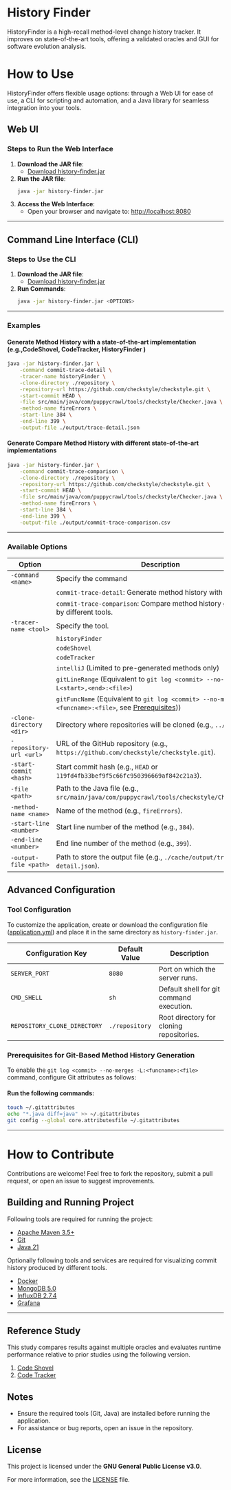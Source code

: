 <h1>History Finder</h1>
HistoryFinder is a high-recall method-level change history tracker. It improves on state-of-the-art tools, offering a validated oracles and GUI for software evolution analysis.

# How to Use
HistoryFinder offers flexible usage options: through a Web UI for ease of use, a CLI for scripting and automation, and a Java library for seamless integration into your tools.

## Web UI

### Steps to Run the Web Interface
1. **Download the JAR file**:
    - [Download history-finder.jar](https://github.com/SQMLab/history-finder/pull/new/feature/update-version-0-0-4/history-finder-0.0.4.jar)
2. **Run the JAR file**:
   ```bash
   java -jar history-finder.jar
   ```
3. **Access the Web Interface**:
    - Open your browser and navigate to: [http://localhost:8080](http://localhost:8080)

---

## Command Line Interface (CLI)

### Steps to Use the CLI
1. **Download the JAR file**:
    - [Download history-finder.jar](https://github.com/SQMLab/history-finder/pull/new/feature/update-version-0-0-4/history-finder-0.0.4.jar)
2. **Run Commands**:
   ```bash
   java -jar history-finder.jar <OPTIONS>
   ```

---

### Examples

#### **Generate Method History with a state-of-the-art implementation (e.g.,CodeShovel, CodeTracker, HistoryFinder )**
```bash
java -jar history-finder.jar \
    -command commit-trace-detail \
    -tracer-name historyFinder \
    -clone-directory ./repository \
    -repository-url https://github.com/checkstyle/checkstyle.git \
    -start-commit HEAD \
    -file src/main/java/com/puppycrawl/tools/checkstyle/Checker.java \
    -method-name fireErrors \
    -start-line 384 \
    -end-line 399 \
    -output-file ./output/trace-detail.json

```

#### **Generate Compare Method History with different state-of-the-art implementations**
```bash
java -jar history-finder.jar \
    -command commit-trace-comparison \
    -clone-directory ./repository \
    -repository-url https://github.com/checkstyle/checkstyle.git \
    -start-commit HEAD \
    -file src/main/java/com/puppycrawl/tools/checkstyle/Checker.java \
    -method-name fireErrors \
    -start-line 384 \
    -end-line 399 \
    -output-file ./output/commit-trace-comparison.csv

```

---
### Available Options

| **Option**                     | **Description**                                                                             |
|--------------------------------|---------------------------------------------------------------------------------------------|
| `-command <name>`              | Specify the command                                                                         |
|                                | `commit-trace-detail`: Generate method history with a tool.                                 |
|                                | `commit-trace-comparison`: Compare method history generated by different tools.             |
| `-tracer-name <tool>`          | Specify the tool.                                                                           |
|                                | `historyFinder`                                                                             |
|                                | `codeShovel`                                                                                |
|                                | `codeTracker`                                                                               |
|                                | `intelliJ` (Limited to pre-generated methods only)                                          |
|                                | `gitLineRange` (Equivalent to `git log <commit> --no-merges -L<start>,<end>:<file>`)        |
|                                | `gitFuncName` (Equivalent to `git log <commit> --no-merges -L:<funcname>:<file>`,  see [Prerequisites](#prerequisites-for-git-based-method-history-generation)))         |
| `-clone-directory <dir>`       | Directory where repositories will be cloned (e.g., `../academic`).                          |
| `-repository-url <url>`        | URL of the GitHub repository (e.g., `https://github.com/checkstyle/checkstyle.git`).        |
| `-start-commit <hash>`         | Start commit hash (e.g., `HEAD` or `119fd4fb33bef9f5c66fc950396669af842c21a3`).             |
| `-file <path>`                 | Path to the Java file (e.g., `src/main/java/com/puppycrawl/tools/checkstyle/Checker.java`). |
| `-method-name <name>`         | Name of the method (e.g., `fireErrors`).                                                    |
| `-start-line <number>`         | Start line number of the method (e.g., `384`).                                              |
| `-end-line <number>`           | End line number of the method (e.g., `399`).                                                |
| `-output-file <path>`          | Path to store the output file (e.g., `./cache/output/trace-detail.json`).                   |


## Advanced Configuration

### Tool Configuration
To customize the application, create or download the configuration file ([application.yml](https://github.com/SQMLab/history-finder/releases/download/release-0.0.3/application.yml)) and place it in the same directory as `history-finder.jar`.

| **Configuration Key**          | **Default Value** | **Description**                          |
|---------------------------------|----------------|------------------------------------------|
| `SERVER_PORT`                   | `8080`         | Port on which the server runs.           |
| `CMD_SHELL`                     | `sh`           | Default shell for git command execution. |
| `REPOSITORY_CLONE_DIRECTORY`    | `./repository` | Root directory for cloning repositories. |

### Prerequisites for Git-Based Method History Generation

To enable the `git log <commit> --no-merges -L:<funcname>:<file>` command, configure Git attributes as follows:

#### Run the following commands:
   ```bash
   touch ~/.gitattributes
   echo "*.java diff=java" >> ~/.gitattributes
   git config --global core.attributesfile ~/.gitattributes
   ```

---

# How to Contribute

Contributions are welcome! Feel free to fork the repository, submit a pull request, or open an issue to suggest improvements.

## Building and Running Project
Following tools are required for running the project:

* [Apache Maven 3.5+](https://maven.apache.org/)
* [Git](https://git-scm.com/)
* [Java 21](https://www.oracle.com/java/technologies/downloads)

Optionally following tools and services are required for visualizing commit history produced by different tools.
* [Docker](https://www.docker.com/)
* [MongoDB 5.0](https://www.mongodb.com)
* [InfluxDB 2.7.4](https://www.influxdata.com/)
* [Grafana](https://grafana.com/)

---
## Reference Study
This study compares results against multiple oracles and evaluates runtime performance relative to prior studies using the following version.   
1. [Code Shovel](https://github.com/ataraxie/codeshovel/tree/30dbe880cb6766612ddf0ee406c10e1461c902f7)
2. [Code Tracker](https://github.com/jodavimehran/code-tracker/tree/f9b4f6c5055ceeb8ab781168c6db0cccd2ca0c85)

## Notes
- Ensure the required tools (Git, Java) are installed before running the application.
- For assistance or bug reports, open an issue in the repository.


[//]: # (## License)
## License

This project is licensed under the **GNU General Public License v3.0**.

For more information, see the [LICENSE](./LICENSE) file.
